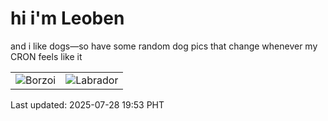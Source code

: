 # hi i'm Leoben

and i like dogs—so have some random dog pics that change whenever my CRON feels like it

|  |  |
|--------|----------|
| ![Borzoi](https://random-dog-vercel.vercel.app/api/random-borzoi?v=1753703588) | ![Labrador](https://random-dog-vercel.vercel.app/api/random-labrador?v=1753703588) |

Last updated: 2025-07-28 19:53 PHT
